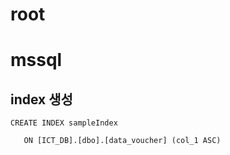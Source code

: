 # root

# mssql
## index 생성

```mssql
CREATE INDEX sampleIndex

   ON [ICT_DB].[dbo].[data_voucher] (col_1 ASC)
```
